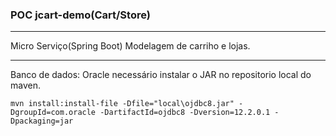 ###  **POC jcart-demo(Cart/Store)**

------------
Micro Serviço(Spring Boot)
Modelagem de carriho e lojas.

------------

Banco de dados: 
Oracle necessário instalar o JAR no repositorio local do maven.
```shell
mvn install:install-file -Dfile="local\ojdbc8.jar" -DgroupId=com.oracle -DartifactId=ojdbc8 -Dversion=12.2.0.1 -Dpackaging=jar

```
